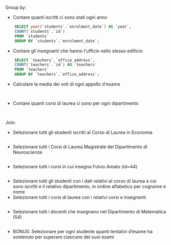 Group by:
- Contare quanti iscritti ci sono stati ogni anno
```sql
    SELECT year(`students`.`enrolment_date`) AS `year`, 
    COUNT(`students`.`id`)
    FROM `students` 
    GROUP BY `students`.`enrolment_date`;
```

- Contare gli insegnanti che hanno l'ufficio nello stesso edificio
```sql
    SELECT `teachers`.`office_address`, 
    COUNT(`teachers`.`id`) AS `teachers` 
    FROM `teachers`
    GROUP BY `teachers`.`office_address`;
```


- Calcolare la media dei voti di ogni appello d'esame
```sql
  
```
- Contare quanti corsi di laurea ci sono per ogni dipartimento
```sql
  
```

Join:
- Selezionare tutti gli studenti iscritti al Corso di Laurea in Economia
```sql
```
- Selezionare tutti i Corsi di Laurea Magistrale del Dipartimento di Neuroscienze
```sql
```
- Selezionare tutti i corsi in cui insegna Fulvio Amato (id=44)
```sql
```
- Selezionare tutti gli studenti con i dati relativi al corso di laurea a cui sono iscritti e il relativo dipartimento, in ordine alfabetico  per cognome e nome
- Selezionare tutti i corsi di laurea con i relativi corsi e insegnanti
```sql

```
- Selezionare tutti i docenti che insegnano nel Dipartimento di Matematica (54)
```sql

```
- BONUS: Selezionare per ogni studente quanti tentativi d’esame ha sostenuto per superare ciascuno dei suoi esami
```sql

```